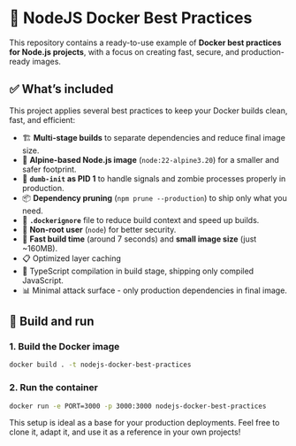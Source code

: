 # 🐳 NodeJS Docker Best Practices

This repository contains a ready-to-use example of **Docker best practices for Node.js projects**, with a focus on creating fast, secure, and production-ready images.

## ✅ What’s included

This project applies several best practices to keep your Docker builds clean, fast, and efficient:

- 🏗️ **Multi-stage builds** to separate dependencies and reduce final image size.
- 🐋 **Alpine-based Node.js image** (`node:22-alpine3.20`) for a smaller and safer footprint.
- 🧼 **`dumb-init` as PID 1** to handle signals and zombie processes properly in production.
- 📦 **Dependency pruning** (`npm prune --production`) to ship only what you need.
- 📁 **`.dockerignore`** file to reduce build context and speed up builds.
- 📜 **Non-root user** (`node`) for better security.
- 🚀 **Fast build time** (around 7 seconds) and **small image size** (just ~160MB).
- 📋 Optimized layer caching
- 🔧 TypeScript compilation in build stage, shipping only compiled JavaScript.
- 📊 Minimal attack surface - only production dependencies in final image.

## 🚀 Build and run

### 1. Build the Docker image

```bash
docker build . -t nodejs-docker-best-practices
```

### 2. Run the container

```bash
docker run -e PORT=3000 -p 3000:3000 nodejs-docker-best-practices
```

This setup is ideal as a base for your production deployments. Feel free to clone it, adapt it, and use it as a reference in your own projects!
